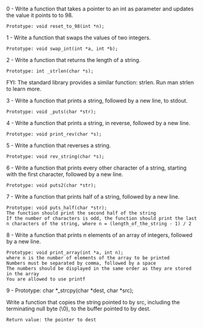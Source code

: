 0 - Write a function that takes a pointer to an int as parameter and updates the value it points to to 98.

    Prototype: void reset_to_98(int *n);
    
1 - Write a function that swaps the values of two integers.

    Prototype: void swap_int(int *a, int *b);
    
2 - Write a function that returns the length of a string.

    Prototype: int _strlen(char *s);

FYI: The standard library provides a similar function: strlen. Run man strlen to learn more.

3 - Write a function that prints a string, followed by a new line, to stdout.

    Prototype: void _puts(char *str);

4 - Write a function that prints a string, in reverse, followed by a new line.

    Prototype: void print_rev(char *s);

5 - Write a function that reverses a string.

    Prototype: void rev_string(char *s);
    
6 - Write a function that prints every other character of a string, starting with the first character, followed by a new line.

    Prototype: void puts2(char *str);

7 - Write a function that prints half of a string, followed by a new line.

    Prototype: void puts_half(char *str);
    The function should print the second half of the string
    If the number of characters is odd, the function should print the last n characters of the string, where n = (length_of_the_string - 1) / 2

8 - Write a function that prints n elements of an array of integers, followed by a new line.

    Prototype: void print_array(int *a, int n);
    where n is the number of elements of the array to be printed
    Numbers must be separated by comma, followed by a space
    The numbers should be displayed in the same order as they are stored in the array
    You are allowed to use printf

9 - 
    Prototype: char *_strcpy(char *dest, char *src);

Write a function that copies the string pointed to by src, including the terminating null byte (\0), to the buffer pointed to by dest.

    Return value: the pointer to dest


